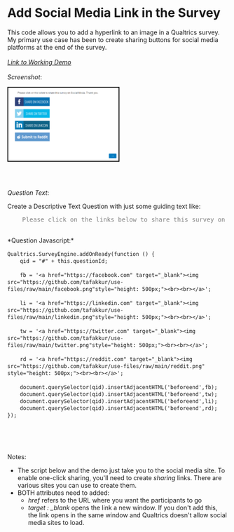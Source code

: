 # Add Social Media Link in the Survey

This code allows you to add a hyperlink to an image in a Qualtrics survey.
My primary use case has been to create sharing buttons for social media platforms at the end of the survey.
<br><br>
[*Link to Working Demo*](https://iima.au1.qualtrics.com/jfe/preview/SV_2rCRZYIQqNq0nzv/BL_3gGWPq11mCxjo7H?Q_SurveyVersionID=current) 
<br><br>
*Screenshot*:

<img src="../screenshots/share-on-social-media.png" title="Share Survey on Social Media" alt="Share Survey on Social Media" style="width:50%;display: block; border: 2px solid"/>

<br><br>

*Question Text*:<br>

Create a Descriptive Text Question with just some guiding text like: 
<pre style="color:grey">	Please click on the links below to share this survey on social media</pre>
<br>
*Question Javascript:*

```
Qualtrics.SurveyEngine.addOnReady(function () { 
	qid = "#" + this.questionId;

	fb = '<a href="https://facebook.com" target="_blank"><img src="https://github.com/tafakkur/use-files/raw/main/facebook.png"style="height: 500px;"><br><br></a>';

	li = '<a href="https://linkedin.com" target="_blank"><img src="https://github.com/tafakkur/use-files/raw/main/linkedin.png"style="height: 500px;"><br><br></a>';
	
	tw = '<a href="https://twitter.com" target="_blank"><img src="https://github.com/tafakkur/use-files/raw/main/twitter.png"style="height: 500px;"><br><br></a>';
	
	rd = '<a href="https://reddit.com" target="_blank"><img src="https://github.com/tafakkur/use-files/raw/main/reddit.png" style="height: 500px;"><br><br></a>';

	document.querySelector(qid).insertAdjacentHTML('beforeend',fb);
	document.querySelector(qid).insertAdjacentHTML('beforeend',tw);
	document.querySelector(qid).insertAdjacentHTML('beforeend',li);
	document.querySelector(qid).insertAdjacentHTML('beforeend',rd);
});
```

<br><br><br>

 Notes:
 
 - The script below and the demo just take you to the social media site. To enable one-click sharing, you'll need to create *sharing* links. There are various sites you can use to create them.
 - BOTH attributes need to added:
 	- *href* refers to the URL where you want the participants to go
 	- *target : _blank* opens the link a new window. If you don't add this, the link opens in the same window and Qualtrics doesn't allow social media sites to load.